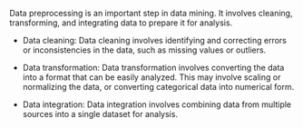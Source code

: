 
Data preprocessing is an important step in data mining. It involves cleaning, transforming, and integrating data to prepare it for analysis.

-   Data cleaning: Data cleaning involves identifying and correcting errors or inconsistencies in the data, such as missing values or outliers.
    
-   Data transformation: Data transformation involves converting the data into a format that can be easily analyzed. This may involve scaling or normalizing the data, or converting categorical data into numerical form.
    
-   Data integration: Data integration involves combining data from multiple sources into a single dataset for analysis.

